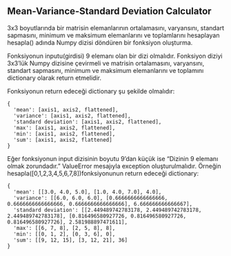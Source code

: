 ## Mean-Variance-Standard Deviation Calculator

3x3 boyutlarında bir matrisin elemanlarının ortalamasını, varyansını, standart sapmasını, minimum ve maksimum elemanlarını ve  toplamlarını hesaplayan hesapla() adında Numpy dizisi döndüren bir fonksiyon oluşturma.

Fonksiyonun inputu(girdisi) 9 elemanı olan bir dizi olmalıdır. Fonksiyon diziyi 3x3’lük Numpy dizisine çevirmeli ve matrisin ortalamasını, varyansını, standart sapmasını, minimum ve maksimum elemanlarını ve toplamını dictionary olarak return etmelidir.

Fonksiyonun return edeceği dictionary şu şekilde olmalıdır:
```
{
  'mean': [axis1, axis2, flattened],
  'variance': [axis1, axis2, flattened],
  'standard deviation': [axis1, axis2, flattened],
  'max': [axis1, axis2, flattened],
  'min': [axis1, axis2, flattened],
  'sum': [axis1, axis2, flattened]
}
```
Eğer fonksiyonun input dizisinin boyutu 9’dan küçük ise “Dizinin 9 elemanı olmak zorundadır.”  ValueError mesajıyla exception oluşturulmalıdır.
Örneğin hesapla([0,1,2,3,4,5,6,7,8])fonksiyonunun return edeceği dictionary:
```
{
  'mean': [[3.0, 4.0, 5.0], [1.0, 4.0, 7.0], 4.0],
  'variance': [[6.0, 6.0, 6.0], [0.6666666666666666, 0.6666666666666666, 0.6666666666666666], 6.666666666666667],
  'standard deviation': [[2.449489742783178, 2.449489742783178, 2.449489742783178], [0.816496580927726, 0.816496580927726, 0.816496580927726], 2.581988897471611],
  'max': [[6, 7, 8], [2, 5, 8], 8],
  'min': [[0, 1, 2], [0, 3, 6], 0],
  'sum': [[9, 12, 15], [3, 12, 21], 36]
}
```
